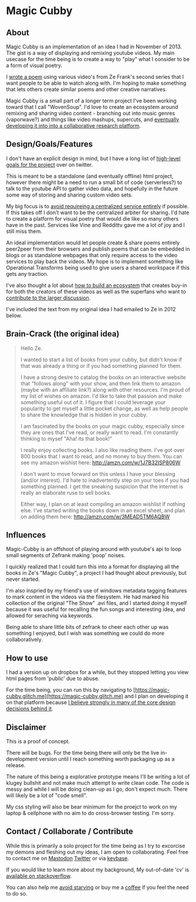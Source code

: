# Magic Cubby

## About
Magic Cubby is an implementation of an idea I had in November of 2013. The gist is a way of displaying and remixing youtube videos. My main usecase for the time being is to create a way to "play" what I consider to be a form of visual poetry.

I [wrote a poem](https://gist.github.com/ultimape/20987a72c8107f965b63) using various video's from Ze Frank's second series that I want people to be able to watch along with. I'm hoping to make something that lets others create similar poems and other creative narratives.

Magic Cubby is a small part of a longer term project I've been working toward that I call "WovenSoup". I'd love to create an ecosystem around remixing and sharing video content - branching out into music genres (vaporwave?) and things like video mashups, supercuts, and [eventually developing it into into a collaborative research platform](https://twitter.com/ultimape/status/803584705882886144).


## Design/Goals/Features
I don't have an explicit design in mind, but I have a long list of [high-level goals for the project](https://twitter.com/ultimape/status/792854975802142720) over on twitter.

This is meant to be a standalone (and eventually offline) html project, however there might be a need to run a small bit of code (serverless?) to talk to the youtube API to gather video data, and hopefully in the future some way of storing and sharing custom video sets.

My big focus is to [avoid requireing a centralized service entirely](https://twitter.com/ultimape/status/796112771096186886) if possible. If this takes off I don't want to be the centralized arbiter for sharing. I'd hate to create a platform for visual poetry that would die like so many others have in the past. Services like Vine and Reddittv gave me a lot of joy and I still miss them.

An ideal implementation would let people create & share poems entirely peer2peer from their browsers and publish poems that can be embedded in blogs or as standalone webpages that only require access to the video services to play back the videos. My hope is to implement something like Operational Transforms being used to give users a shared workspace if this gets any traction.

I've also thought a lot about [how to build an ecosystem](https://twitter.com/ultimape/status/792976533698797568) that creates buy-in for both the creators of these videos as well as the superfans who want to [contribute to the larger discussion](https://twitter.com/ultimape/status/799399664369991680). 

I've included the text from my original idea I had emailed to Ze in 2012 below.


## Brain-Crack (the original idea)
>Hello Ze.
>
>I wanted to start a list of books from your cubby, but didn't know if that was already a thing or if you had something planned for them.
>
>I have a strong desire to catalog the books on an interactive website that "follows along" with your show, and then link them to amazon (maybe with an affiliate link?) along with other resources. I'm proud of my list of wishes on amazon. I'd like to take that passion and make something useful out of it. I figure that I could leverage your popularity to get myself a little pocket change, as well as help people to share the knowledge that is hidden in your cubby.
>
>I am fascinated by the books on your magic cubby, especially since they are ones that I've read, or really want to read. I'm constantly thinking to mysef "Aha! its that book!"
>
>I really enjoy collecting books. I also like reading them. I've got over 800 books that I want to read, and no money to buy them. You can see my amazon wishist here: http://amzn.com/w/1J7B32ISP806W
>
>I don't want to move forward on this unless I have your blessing (and/or interest). I'd hate to inadvertently step on your toes if you had something planned. I get the sneaking suspicion that the internet is really an elaborate ruse to sell books.
>
>Either way, I plan on at least compiling an amazon wishlist if nothing else. I've started writing the books down in an excel sheet, and plan on adding them here:  http://amzn.com/w/3MEAD5TM6AQBW


## Influences
Magic-Cubby is an offshoot of playing around with youtube's api to loop small segments of Zefrank making 'poop' noises.

I quickly realized that I could turn this into a format for displaying all the books in Ze's "Magic Cubby", a project I had thought about previously, but never started.

I'm also inspried by my friend's use of windows metadata tagging features to mark content in the videos via the filesystem. He had marked his collection of the original "The Show" .avi files, and I started doing it myself because it was useful for recalling the fun songs and interesting idea, and allowed for seraching via keywords.

Being able to share little bits of zefrank to cheer each other up was something I enjoyed, but I wish was something we could do more collaboratively.


## How to use
I had a version up on dropbox for a while, but they stopped letting you view html pages from 'public' due to abuse.

For the time being, you can run this by navigating to [https://magic-cubby.glitch.me](https://magic-cubby.glitch.me) and I plan on developing it on that platform because [I believe strongly in many of the core design decisions behind it](https://twitter.com/ultimape/status/842053413605117952).

## Disclaimer
This is a proof of concept.

There will be bugs. For the time being there will only be the live in-development version until I reach something worth packaging up as a release.

The nature of this being a explorative prototype means I'll be writing a lot of klugey bullshit and not make much attempt to write clean code. The code is messy and while I will be doing clean-up as I go, don't expect much. There will likely be a lot of "code smell".

My css styling will also be bear minimum for the proejct to work on my laptop & cellphone with no aim to do cross-browser testing. I'm sorry.


## Contact / Collaborate / Contribute
While this is primarily a solo project for the time being as I try to excorcise my demons and fleshing out my ideas, I am open to collaborating. Feel free to contact me on [Mastodon](https://mastodon.social/@ultimape) [Twitter](twitter.com/ultimape) or via [keybase](https://keybase.io/ultimape).

If you would like to learn more about my background, My out-of-date 'cv' is [available on stackoverflow](https://stackoverflow.com/users/story/42082?view=Cv). 

You can also help me [avoid starving](https://www.patreon.com/ultimape) or buy me a [coffee](https://www.paypal.me/) if you feel the need to do so.
